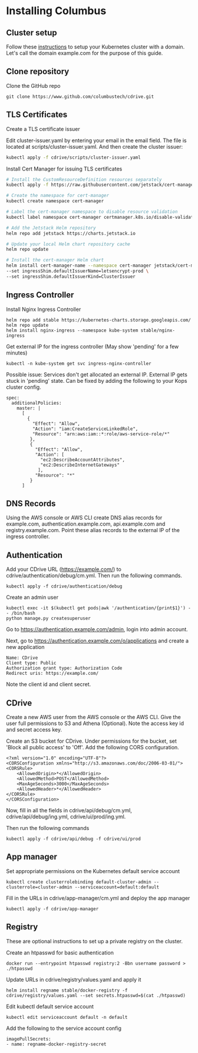 # Installing Columbus

## Cluster setup

Follow these [instructions](https://github.com/columbustech/cdrive/blob/master/docs/cluster.md) to setup your 
Kubernetes cluster with a domain. Let's call the domain example.com for the purpose of this guide.

## Clone repository

Clone the GitHub repo

```
git clone https://www.github.com/columbustech/cdrive.git
```

## TLS Certificates

Create a TLS certificate issuer

Edit cluster-issuer.yaml by entering your email in the email field. The file is located at scripts/cluster-issuer.yaml.
And then create the cluster issuer:

```bash
kubectl apply -f cdrive/scripts/cluster-issuer.yaml
```

Install Cert Manager for issuing TLS certificates

```bash
# Install the CustomResourceDefinition resources separately
kubectl apply -f https://raw.githubusercontent.com/jetstack/cert-manager/release-0.9/deploy/manifests/00-crds.yaml

# Create the namespace for cert-manager
kubectl create namespace cert-manager

# Label the cert-manager namespace to disable resource validation
kubectl label namespace cert-manager certmanager.k8s.io/disable-validation=true

# Add the Jetstack Helm repository
helm repo add jetstack https://charts.jetstack.io

# Update your local Helm chart repository cache
helm repo update

# Install the cert-manager Helm chart
helm install cert-manager-name --namespace cert-manager jetstack/cert-manager \
--set ingressShim.defaultIssuerName=letsencrypt-prod \
--set ingressShim.defaultIssuerKind=ClusterIssuer
```

## Ingress Controller

Install Nginx Ingress Controller

```
helm repo add stable https://kubernetes-charts.storage.googleapis.com/
helm repo update
helm install nginx-ingress --namespace kube-system stable/nginx-ingress
```

Get external IP for the ingress controller (May show 'pending' for a few minutes)

```
kubectl -n kube-system get svc ingress-nginx-controller
```

Possible issue: Services don't get allocated an external IP. External IP gets stuck in 'pending' state.
Can be fixed by adding the following to your Kops cluster config.

```
spec:
  additionalPolicies:
    master: |
      [
        {
          "Effect": "Allow",
          "Action": "iam:CreateServiceLinkedRole",
          "Resource": "arn:aws:iam::*:role/aws-service-role/*"
         },
         {
           "Effect": "Allow",
           "Action": [
             "ec2:DescribeAccountAttributes",
             "ec2:DescribeInternetGateways"
            ],
           "Resource": "*"
         }
      ]
```

## DNS Records

Using the AWS console or AWS CLI create DNS alias records for example.com, authentication.example.com, api.example.com 
and registry.example.com. Point these alias records to the external IP of the ingress controller.

## Authentication

Add your CDrive URL (https://example.com/) to cdrive/authentication/debug/cm.yml. Then run the following commands.

```
kubectl apply -f cdrive/authentication/debug
```

Create an admin user

```
kubectl exec -it $(kubectl get pods|awk '/authentication/{print$1}') -- /bin/bash
python manage.py createsuperuser
```

Go to https://authentication.example.com/admin, login into admin account.

Next, go to https://authentication.example.com/o/applications and create a new application

```
Name: CDrive
Client type: Public
Authorization grant type: Authorization Code
Redirect uris: https://example.com/
```

Note the client id and client secret.

## CDrive

Create a new AWS user from the AWS console or the AWS CLI. Give the user full permissions to S3 and Athena (Optional).
Note the access key id and secret access key. 

Create an S3 bucket for CDrive. Under permissions for the bucket, set 'Block all public access' to 'Off'. Add the
following CORS configuration.

```
<?xml version="1.0" encoding="UTF-8"?>
<CORSConfiguration xmlns="http://s3.amazonaws.com/doc/2006-03-01/">
<CORSRule>
    <AllowedOrigin>*</AllowedOrigin>
    <AllowedMethod>POST</AllowedMethod>
    <MaxAgeSeconds>3000</MaxAgeSeconds>
    <AllowedHeader>*</AllowedHeader>
</CORSRule>
</CORSConfiguration>
```

Now, fill in all the fields in 
cdrive/api/debug/cm.yml, cdrive/api/debug/ing.yml, cdrive/ui/prod/ing.yml.

Then run the following commands 

```
kubectl apply -f cdrive/api/debug -f cdrive/ui/prod
```

## App manager

Set appropriate permissions on the Kubernetes default service account

```
kubectl create clusterrolebinding default-cluster-admin --clusterrole=cluster-admin --serviceaccount=default:default
```

Fill in the URLs in cdrive/app-manager/cm.yml and deploy the app manager

```
kubectl apply -f cdrive/app-manager
```
## Registry

These are optional instructions to set up a private registry on the cluster. 

Create an htpasswd for basic authentication
```
docker run --entrypoint htpasswd registry:2 -Bbn username password > ./htpasswd
```

Update URLs in cdrive/registry/values.yaml and apply it
```
helm install regname stable/docker-registry -f cdrive/registry/values.yaml --set secrets.htpasswd=$(cat ./htpasswd)
```

Edit kubectl default service account
```
kubectl edit serviceaccount default -n default
```

Add the following to the service account config
```
imagePullSecrets:
- name: regname-docker-registry-secret
```
